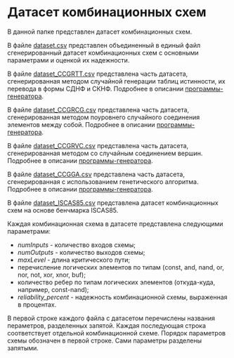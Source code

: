 # Датасет комбинационных схем
В данной папке представлен датасет комбинационных схем.

В файле [dataset.csv](dataset.csv) представлен объединенный в единый файл сгенерированный датасет комбинационных схем с основными параметрами и оценкой их надежности.

В файле [dataset_CCGRTT.csv](dataset_CCGRTT.csv) представлена часть датасета, сгенерированная методом случайной генерации таблиц истинности, их перевода в формы СДНФ и СКНФ. Подробнее в описании [программы-генератора](../Generator).

В файле [dataset_CCGRCG.csv](dataset_CCGRCG.csv) представлена часть датасета, сгенерированная методом поуровнего случайного соединения элементов между собой. Подробнее в описании [программы-генератора](../Generator).

В файле [dataset_CCGRVC.csv](dataset_CCGRVC.csv) представлена часть датасета, сгенерированная методом со случайным соединением вершин. Подробнее в описании [программы-генератора](../Generator).

В файле [dataset_CCGGA.csv](dataset_CCGGA.csv) представлена часть датасета, сгенерированная с использованием генетического алгоритма. Подробнее в описании [программы-генератора](../Generator).

В файле [dataset_ISCAS85.csv](dataset_ISCAS85.csv) представлена датасет комбинационных схем на основе бенчмарка ISCAS85.


Каждая комбинационная схема в датасете представлена следующими параметрами:
* *numInputs* - количество входов схемы;
* *numOutputs* - количество выходов схемы;
* *maxLevel* - длина критического пути;
* перечисление логических элементов по типам (const, and, nand, or, nor, not, xor, xnor, buf);
* количество ребер по типам логических элементов (откуда-куда, например, const-nand);
* *reliability_percent* - надежность комбинационной схемы, выраженная в процентах.

В первой строке каждого файла с датасетом перечислены названия пераметров, разделенных запятой.
Каждая последующая строка соответствует отдельной комбинационной схеме. Порядок параметров схемы обозначен в первой строке. Сами параметры разделены запятыми.

